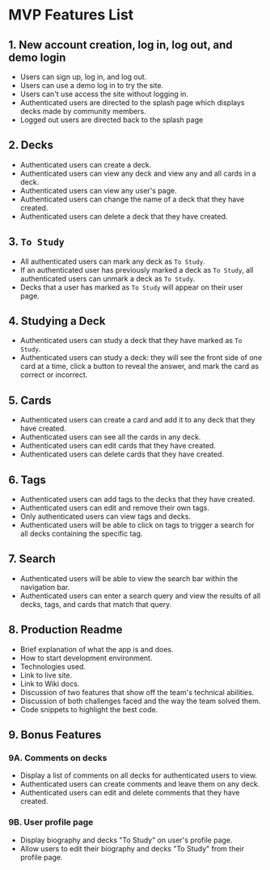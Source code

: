 # MVP Features List

## 1. New account creation, log in, log out, and demo login
* Users can sign up, log in, and log out.
* Users can use a demo log in to try the site.
* Users can't use access the site without logging in.
* Authenticated users are directed to the splash page which displays decks made by community members.
* Logged out users are directed back to the splash page

## 2. Decks
* Authenticated users can create a deck.
* Authenticated users can view any deck and view any and all cards in a deck.
* Authenticated users can view any user's page.
* Authenticated users can change the name of a deck that they have created.
* Authenticated users can delete a deck that they have created.

## 3. `To Study`
* All authenticated users can mark any deck as `To Study`.
* If an authenticated user has previously marked a deck as `To Study`, all authenticated users can unmark a deck as `To Study`.
* Decks that a user has marked as `To Study` will appear on their user page.

## 4. Studying a Deck
* Authenticated users can study a deck that they have marked as `To Study`.
* Authenticated users can study a deck:  they will see the front side of one card at a time, click a button to reveal the answer, and mark the card as correct or incorrect.

## 5. Cards
* Authenticated users can create a card and add it to any deck that they have created.
* Authenticated users can see all the cards in any deck.
* Authenticated users can edit cards that they have created.
* Authenticated users can delete cards that they have created.

## 6. Tags
* Authenticated users can add tags to the decks that they have created.
* Authenticated users can edit and remove their own tags.
* Only authenticated users can view tags and decks.
* Authenticated users will be able to click on tags to trigger a search for all decks containing the specific tag.

## 7. Search
* Authenticated users will be able to view the search bar within the navigation bar.
* Authenticated users can enter a search query and view the results of all decks, tags, and cards that match that query.

## 8. Production Readme
* Brief explanation of what the app is and does.
* How to start development environment.
* Technologies used.
* Link to live site.
* Link to Wiki docs.
* Discussion of two features that show off the team's technical abilities.
* Discussion of both challenges faced and the way the team solved them.
* Code snippets to highlight the best code.

## 9. Bonus Features

### 9A. Comments on decks
* Display a list of comments on all decks for authenticated users to view.
* Authenticated users can create comments and leave them on any deck.
* Authenticated users can edit and delete comments that they have created.

### 9B. User profile page
* Display biography and decks "To Study" on user's profile page.
* Allow users to edit their biography and decks "To Study" from their profile page.
